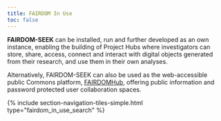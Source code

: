 ```yaml
---
title: FAIRDOM In Use
toc: false
---
```


**FAIRDOM-SEEK**  can be installed, run and further developed as an own instance, enabling the building of Project Hubs where investigators can store, share, access, connect and interact with digital objects generated from their research, and use them in their own analyses.

Alternatively, FAIRDOM-SEEK can also be used as the web-accessible public Commons platform, [FAIRDOMHub](https://fairdomhub.org/), offering public information and password protected user collaboration spaces.

{% include section-navigation-tiles-simple.html type="fairdom_in_use_search" %}
